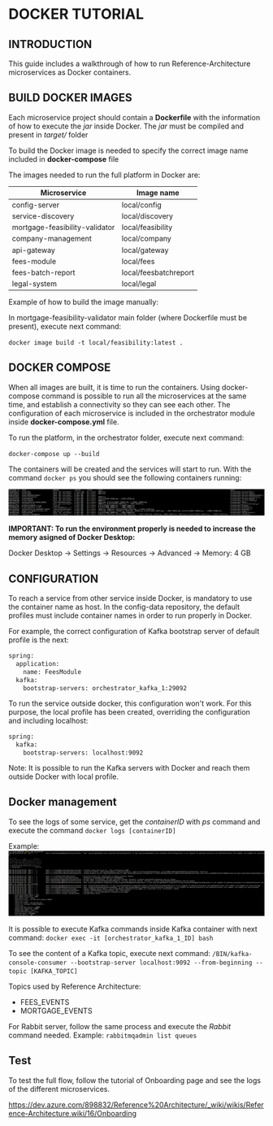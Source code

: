 # DOCKER TUTORIAL

## INTRODUCTION
This guide includes a walkthrough of how to run Reference-Architecture microservices as Docker containers.

## BUILD DOCKER IMAGES
Each microservice project should contain a **Dockerfile** with the information of how to execute the _jar_ inside Docker. The _jar_ must be compiled and present in _target/_ folder

To build the Docker image is needed to specify the correct image name included in **docker-compose** file

The images needed to run the full platform in Docker are:

| Microservice | Image name |
|--|--|
| config-server | local/config |
| service-discovery | local/discovery |
| mortgage-feasibility-validator | local/feasibility |
| company-management | local/company |
| api-gateway | local/gateway |
| fees-module | local/fees |
| fees-batch-report | local/feesbatchreport |
| legal-system | local/legal |

Example of how to build the image manually:

In mortgage-feasibility-validator main folder (where Dockerfile must be present), execute next command:

`docker image build -t local/feasibility:latest .`

## DOCKER COMPOSE
When all images are built, it is time to run the containers. Using docker-compose command is possible to run all the microservices at the same time, and establish a connectivity so they can see each other. The configuration of each microservice is included in the orchestrator module inside **docker-compose.yml** file.

To run the platform, in the orchestrator folder, execute next command:

`docker-compose up --build`

The containers will be created and the services will start to run. With the command `docker ps` you should see the following containers running:

![image.png](./.attachments/image-0c00170e-308c-4cad-a39e-70b3a0229455.png)

**IMPORTANT: To run the environment properly is needed to increase the memory asigned of Docker Desktop:**

Docker Desktop -> Settings -> Resources -> Advanced -> Memory: 4 GB

## CONFIGURATION
To reach a service from other service inside Docker, is mandatory to use the container name as host. In the config-data repository, the default profiles must include container names in order to run properly in Docker.

For example, the correct configuration of Kafka bootstrap server of default profile is the next:

```
spring:
  application:
    name: FeesModule
  kafka:
    bootstrap-servers: orchestrator_kafka_1:29092
```

To run the service outside docker, this configuration won't work. For this purpose, the local profile has been created, overriding the configuration and including localhost:


```
spring:
  kafka:
    bootstrap-servers: localhost:9092
```

Note: It is possible to run the Kafka servers with Docker and reach them outside Docker with local profile.

## Docker management

To see the logs of some service, get the _containerID_ with _ps_ command and execute the command `docker logs [containerID]`

Example:
![image.png](./.attachments/image-fdcd55f4-4dda-43d7-b0e0-eb5a29b2ec07.png)

 
It is possible to execute Kafka commands inside Kafka container with next command:
`docker exec -it [orchestrator_kafka_1_ID] bash`

To see the content of a Kafka topic, execute next command:
`/BIN/kafka-console-consumer --bootstrap-server localhost:9092 --from-beginning --topic [KAFKA_TOPIC]`

Topics used by Reference Architecture:
- FEES_EVENTS
- MORTGAGE_EVENTS

For Rabbit server, follow the same process and execute the _Rabbit_ command needed. 
Example:
`rabbitmqadmin list queues`

## Test
To test the full flow, follow the tutorial of Onboarding page and see the logs of the different microservices.

https://dev.azure.com/898832/Reference%20Architecture/_wiki/wikis/Reference-Architecture.wiki/16/Onboarding